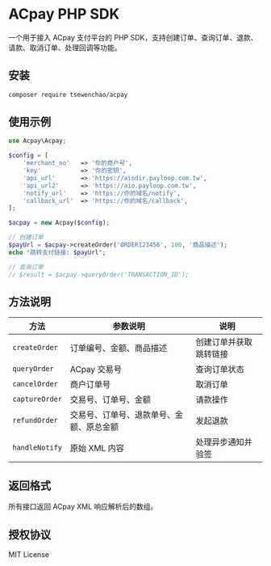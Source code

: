 # ACpay PHP SDK

一个用于接入 ACpay 支付平台的 PHP SDK，支持创建订单、查询订单、退款、请款、取消订单、处理回调等功能。

## 安装

```bash
composer require tsewenchao/acpay
```

## 使用示例

```php
use Acpay\Acpay;

$config = [
    'merchant_no'   => '你的商户号',
    'key'           => '你的密钥',
    'api_url'       => 'https://aiodir.payloop.com.tw',
    'api_url2'      => 'https://aio.payloop.com.tw',
    'notify_url'    => 'https://你的域名/notify',
    'callback_url'  => 'https://你的域名/callback',
];

$acpay = new Acpay($config);

// 创建订单
$payUrl = $acpay->createOrder('ORDER123456', 100, '商品描述');
echo "跳转支付链接: $payUrl";

// 查询订单
// $result = $acpay->queryOrder('TRANSACTION_ID');
```

## 方法说明

| 方法            | 参数说明                                  | 说明                         |
|-----------------|-------------------------------------------|------------------------------|
| `createOrder`   | 订单编号、金额、商品描述                   | 创建订单并获取跳转链接       |
| `queryOrder`    | ACpay 交易号                              | 查询订单状态                 |
| `cancelOrder`   | 商户订单号                                | 取消订单                     |
| `captureOrder`  | 交易号、订单号、金额                      | 请款操作                     |
| `refundOrder`   | 交易号、订单号、退款单号、金额、原总金额   | 发起退款                     |
| `handleNotify`  | 原始 XML 内容                             | 处理异步通知并验签           |

## 返回格式

所有接口返回 ACpay XML 响应解析后的数组。

## 授权协议

MIT License
